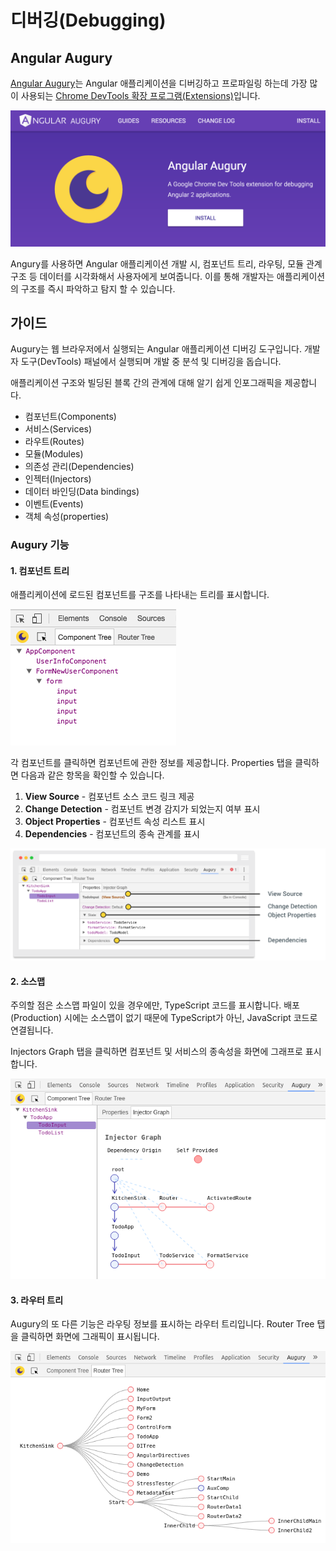 # 디버깅(Debugging)

## Angular Augury

[Angular Augury][1]는 Angular 애플리케이션을 디버깅하고 프로파일링 하는데 가장 많이 사용되는 [Chrome DevTools 확장 프로그램(Extensions)][2]입니다.

<img src="assets/angular-augury.png" alt>

Angury를 사용하면 Angular 애플리케이션 개발 시, 컴포넌트 트리, 라우팅, 모듈 관계 구조 등 데이터를 시각화해서 사용자에게 보여줍니다. 이를 통해 개발자는 애플리케이션의 구조를 즉시 파악하고 탐지 할 수 있습니다.

## 가이드

Augury는 웹 브라우저에서 실행되는 Angular 애플리케이션 디버깅 도구입니다. 개발자 도구(DevTools) 패널에서 실행되며 개발 중 분석 및 디버깅을 돕습니다.

애플리케이션 구조와 빌딩된 블록 간의 관계에 대해 알기 쉽게 인포그래픽을 제공합니다.

- 컴포넌트(Components)
- 서비스(Services)
- 라우트(Routes)
- 모듈(Modules)
- 의존성 관리(Dependencies)
- 인젝터(Injectors)
- 데이터 바인딩(Data bindings)
- 이벤트(Events)
- 객체 속성(properties)

### Augury 기능

#### 1. 컴포넌트 트리

애플리케이션에 로드된 컴포넌트를 구조를 나타내는 트리를 표시합니다.

<img src="assets/augury-component-tree.png" alt>

각 컴포넌트를 클릭하면 컴포넌트에 관한 정보를 제공합니다. Properties 탭을 클릭하면 다음과 같은 항목을 확인할 수 있습니다.

1. **View Source** - 컴포넌트 소스 코드 링크 제공
1. **Change Detection** - 컴포넌트 변경 감지가 되었는지 여부 표시
1. **Object Properties** - 컴포넌트 속성 리스트 표시
1. **Dependencies** - 컴포넌트의 종속 관계를 표시

<img src="assets/augury-properties.png" alt>

#### 2. 소스맵

주의할 점은 소스맵 파일이 있을 경우에만, TypeScript 코드를 표시합니다. 배포(Production) 시에는 소스맵이 없기 때문에 TypeScript가 아닌, JavaScript 코드로 연결됩니다.

Injectors Graph 탭을 클릭하면 컴포넌트 및 서비스의 종속성을 화면에 그래프로 표시합니다.

<img src="assets/augury-injector-graph.png" alt>

#### 3. 라우터 트리

Augury의 또 다른 기능은 라우팅 정보를 표시하는 라우터 트리입니다. Router Tree 탭을 클릭하면 화면에 그래픽이 표시됩니다.

<img src="assets/augury-router-tree.png" alt>


[1]: https://augury.angular.io/
[2]: https://chrome.google.com/webstore/detail/augury/elgalmkoelokbchhkhacckoklkejnhcd